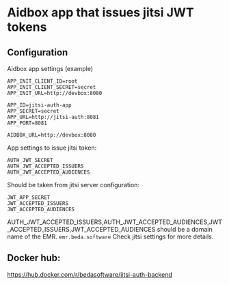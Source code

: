 # Aidbox app that issues jitsi JWT tokens

## Configuration
Aidbox app settings (example)
```
APP_INIT_CLIENT_ID=root
APP_INIT_CLIENT_SECRET=secret
APP_INIT_URL=http://devbox:8080

APP_ID=jitsi-auth-app
APP_SECRET=secret
APP_URL=http://jitsi-auth:8081
APP_PORT=8081

AIDBOX_URL=http://devbox:8080
```
App settings to issue jitsi token:
```
AUTH_JWT_SECRET
AUTH_JWT_ACCEPTED_ISSUERS
AUTH_JWT_ACCEPTED_AUDIENCES
```
Should be taken from jitsi server configuration:
```
JWT_APP_SECRET
JWT_ACCEPTED_ISSUERS
JWT_ACCEPTED_AUDIENCES
```
AUTH_JWT_ACCEPTED_ISSUERS,AUTH_JWT_ACCEPTED_AUDIENCES,JWT_ACCEPTED_ISSUERS,JWT_ACCEPTED_AUDIENCES
should be a domain name of the EMR.
`emr.beda.software`
Check jitsi settings for more details.


## Docker hub:
https://hub.docker.com/r/bedasoftware/jitsi-auth-backend
